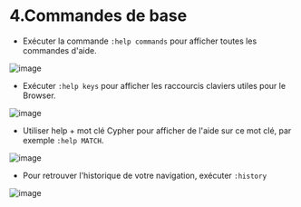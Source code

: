 # 4.Commandes de base

- Exécuter la commande ```:help commands```  pour afficher toutes les commandes d'aide.

![image](https://user-images.githubusercontent.com/73080397/226095161-5e516140-540d-40ca-b06b-13066ad45992.png)

- Exécuter ```:help keys``` pour afficher les raccourcis claviers utiles pour le Browser.

![image](https://user-images.githubusercontent.com/73080397/226095195-c22e2646-46f2-4365-aeae-ecbd13e3114e.png)

- Utiliser help + mot clé Cypher pour afficher de l'aide sur ce mot clé, par exemple ```:help MATCH```.

![image](https://user-images.githubusercontent.com/73080397/226095223-5fec4ffb-4ba2-4651-a904-9fb9b2794ed6.png)

- Pour retrouver l'historique de votre navigation, exécuter ```:history```

![image](https://user-images.githubusercontent.com/73080397/226095292-54139fcc-b41b-4d80-b9f1-e5bad4c57c53.png)

